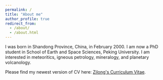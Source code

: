 ```yaml
---
permalink: /
title: "About me"
author_profile: true
redirect_from: 
  - /about/
  - /about.html
---
```


I was born in Shandong Province, China, in February 2000. I am now a PhD student in School of Earth and Space Sciences, Peking University. I am interested in meteoritics, igneous petrology, mineralogy, and planetary volcanology.

Please find my newest version of CV here: [Zilong's Curriculum Vitae](main.pdf).

